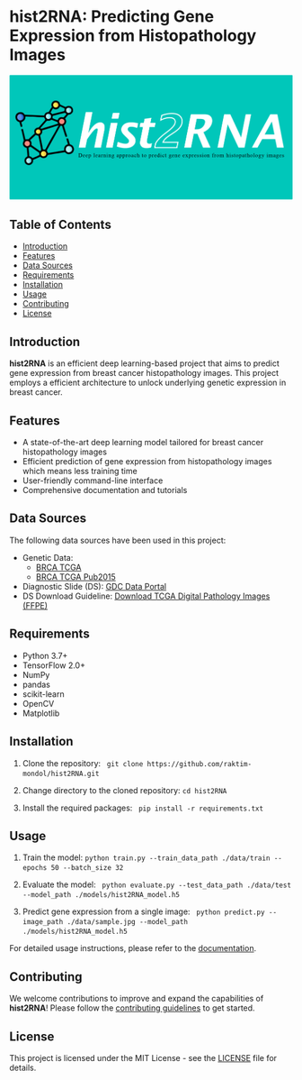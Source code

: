 # hist2RNA: Predicting Gene Expression from Histopathology Images

![hist2RNA banner](https://github.com/raktim-mondol/hist2RNA/blob/main/banner_hist2RNA_updated.png)

## Table of Contents
- [Introduction](#introduction)
- [Features](#features)
- [Data Sources](#data-sources)
- [Requirements](#requirements)
- [Installation](#installation)
- [Usage](#usage)
- [Contributing](#contributing)
- [License](#license)

## Introduction

**hist2RNA** is an efficient deep learning-based project that aims to predict gene expression from breast cancer histopathology images. This project employs a efficient architecture to unlock underlying genetic expression in breast cancer.

## Features

- A state-of-the-art deep learning model tailored for breast cancer histopathology images
- Efficient prediction of gene expression from histopathology images which means less training time
- User-friendly command-line interface
- Comprehensive documentation and tutorials

## Data Sources

The following data sources have been used in this project:

- Genetic Data:
  - [BRCA TCGA](http://www.cbioportal.org/study/summary?id=brca_tcga)
  - [BRCA TCGA Pub2015](http://www.cbioportal.org/study/summary?id=brca_tcga_pub2015)
- Diagnostic Slide (DS): [GDC Data Portal](https://portal.gdc.cancer.gov/)
- DS Download Guideline: [Download TCGA Digital Pathology Images (FFPE)](http://www.andrewjanowczyk.com/download-tcga-digital-pathology-images-ffpe/)

## Requirements

- Python 3.7+
- TensorFlow 2.0+
- NumPy
- pandas
- scikit-learn
- OpenCV
- Matplotlib

## Installation

1. Clone the repository:
``` git clone https://github.com/raktim-mondol/hist2RNA.git``` 

2. Change directory to the cloned repository:
``` cd hist2RNA ```

3. Install the required packages:
``` pip install -r requirements.txt```


## Usage

1. Train the model:
``` python train.py --train_data_path ./data/train --epochs 50 --batch_size 32 ```

2. Evaluate the model:
``` python evaluate.py --test_data_path ./data/test --model_path ./models/hist2RNA_model.h5```

3. Predict gene expression from a single image:
``` python predict.py --image_path ./data/sample.jpg --model_path ./models/hist2RNA_model.h5```


For detailed usage instructions, please refer to the [documentation](./docs/).

## Contributing

We welcome contributions to improve and expand the capabilities of **hist2RNA**! Please follow the [contributing guidelines](./CONTRIBUTING.md) to get started.

## License

This project is licensed under the MIT License - see the [LICENSE](./LICENSE) file for details.

